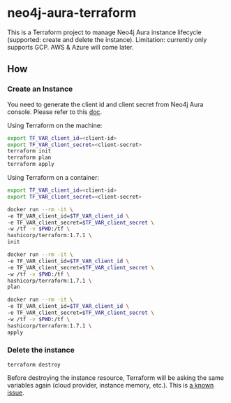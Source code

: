 # neo4j-aura-terraform

This is a Terraform project to manage Neo4j Aura instance lifecycle (supported: create and delete the instance).
Limitation: currently only supports GCP. AWS & Azure will come later.

## How

### Create an Instance

You need to generate the client id and client secret from Neo4j Aura console. Please refer to this [doc](https://neo4j.com/docs/aura/platform/api/authentication/).

Using Terraform on the machine:

```bash 
export TF_VAR_client_id=<client-id>
export TF_VAR_client_secret=<client-secret>
terraform init
terraform plan
terraform apply
```

Using Terraform on a container:

```bash
export TF_VAR_client_id=<client-id>
export TF_VAR_client_secret=<client-secret>

docker run --rm -it \
-e TF_VAR_client_id=$TF_VAR_client_id \
-e TF_VAR_client_secret=$TF_VAR_client_secret \
-w /tf -v $PWD:/tf \
hashicorp/terraform:1.7.1 \
init

docker run --rm -it \
-e TF_VAR_client_id=$TF_VAR_client_id \
-e TF_VAR_client_secret=$TF_VAR_client_secret \
-w /tf -v $PWD:/tf \
hashicorp/terraform:1.7.1 \
plan

docker run --rm -it \
-e TF_VAR_client_id=$TF_VAR_client_id \
-e TF_VAR_client_secret=$TF_VAR_client_secret \
-w /tf -v $PWD:/tf \
hashicorp/terraform:1.7.1 \
apply
```

### Delete the instance

```
terraform destroy
```

Before destroying the instance resource, Terraform will be asking 
the same variables again (cloud provider, instance memory, etc.). 
This is [a known issue](https://github.com/hashicorp/terraform/issues/23552).